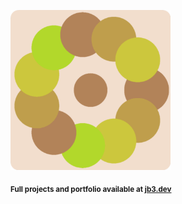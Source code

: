<a href="https://github.com/jb3/fractal"><img width="256px" src="fractal-20251101-045454.png"/></a>

<sub>**Full projects and portfolio available at [jb3.dev](https://jb3.dev/)**</sub>
